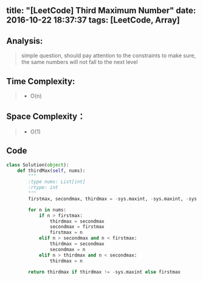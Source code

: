 title: "[LeetCode] Third Maximum Number"
date: 2016-10-22 18:37:37
tags: [LeetCode, Array]
---

## Analysis:
> simple question, should pay attention to the constraints to make sure, the same numbers will
not fall to the next level


## Time Complexity:
> * O(n)

## Space Complexity：
> * O(1)


## Code
```python
class Solution(object):
    def thirdMax(self, nums):
        """
        :type nums: List[int]
        :rtype: int
        """
        firstmax, secondmax, thirdmax = -sys.maxint, -sys.maxint, -sys.maxint

        for n in nums:
            if n > firstmax:
                thirdmax = secondmax
                secondmax = firstmax
                firstmax = n
            elif n > secondmax and n < firstmax:
                thirdmax = secondmax
                secondmax = n
            elif n > thirdmax and n < secondmax:
                thirdmax = n

        return thirdmax if thirdmax != -sys.maxint else firstmax
```
